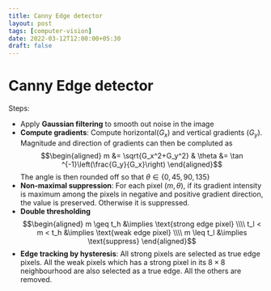 ```yaml
---
title: Canny Edge detector
layout: post
tags: [computer-vision]
date: 2022-03-12T12:00:00+05:30
draft: false
---
```



# Canny Edge detector

Steps:
- Apply **Gaussian filtering** to smooth out noise in the image
- **Compute gradients**: Compute horizontal($G_x$) and vertical gradients ($G_y$). Magnitude and direction of gradients can then be compluted as 
    $$\begin{aligned}
        m &= \sqrt{G_x^2+G_y^2}
        &
        \theta &= \tan ^{-1}\left(\frac{G_y}{G_x}\right)
    \end{aligned}$$
    The angle is then rounded off so that $\theta \in \{0,45,90,135\}$
- **Non-maximal suppression**:  For each  pixel $(m,\theta)$, if its gradient intensity is maximum among the pixels in negative and positive gradient direction, the value is preserved. Otherwise it is suppressed. 
- **Double thresholding**
    $$\begin{aligned}
        m \geq t_h &\implies  \text{strong edge pixel}
        \\\\
        t_l  < m < t_h &\implies  \text{weak edge pixel}
        \\\\
		m \leq t_l &\implies  \text{suppress}
    \end{aligned}$$
- **Edge tracking by hysteresis**: All strong pixels are selected as true edge pixels. All the weak pixels which has a strong pixel in its $8 \times 8$ neighbourhood are also selected as a true edge. All the others are removed. 